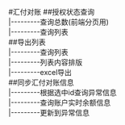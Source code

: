 #汇付对账
##授权状态查询<br>
|---------查询总数(前端分页用)<br>
|---------查询列表<br>
##导出列表<br>
|---------查询列表<br>
|---------列表内容排版<br>
|---------excel导出<br>
##同步汇付对账信息<br>
|---------根据选中id查询异常信息<br>
|---------查询账户实时余额信息<br>
|---------更新到异常信息<br>